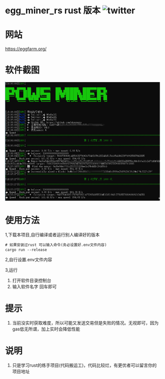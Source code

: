 # egg_miner_rs rust 版本 ![twitter](https://img.shields.io/twitter/follow/0xNaiXi?style=social)
# 网站
https://eggfarm.org/
# 软件截图
![img.png](img.png)
# 使用方法
1,下载本项目,自行编译或者运行别人编译好的版本
```
# 如果安装过rust 可以输入命令(务必设置好.env文件内容)
cargo run --release
```
2,自行设置.env文件内容

3,运行
1. 打开软件目录控制台
2. 输入软件名字 回车即可

# 提示
1. 当前没实时获取难度，所以可能又发送交易但是失败的情况。无视即可，因为gas低无所谓，加上实时会降低性能

# 说明
1. 只是学习rust的练手项目(代码搬运工)，代码比较烂，有更优者可以留言你的项目地址
